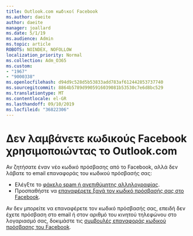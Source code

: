 ```yaml
---
title: Outlook.com κωδικοί Facebook
ms.author: daeite
author: daeite
manager: joallard
ms.date: 5/1/19
ms.audience: Admin
ms.topic: article
ROBOTS: NOINDEX, NOFOLLOW
localization_priority: Normal
ms.collection: Adm_O365
ms.custom:
- "1967"
- "9000338"
ms.openlocfilehash: d94d9c528d5b53833add783af612442853737740
ms.sourcegitcommit: 8864b5789d9905916039081b53530c7e6d8bc529
ms.translationtype: MT
ms.contentlocale: el-GR
ms.lasthandoff: 09/10/2019
ms.locfileid: "36822306"
---
```

# <a name="not-receiving-facebook-codes-using-outlookcom"></a>Δεν λαμβάνετε κωδικούς Facebook χρησιμοποιώντας το Outlook.com

Αν ζητήσατε έναν νέο κωδικό πρόσβασης από το Facebook, αλλά δεν λάβατε το email επαναφοράς του κωδικού πρόσβασής σας:

- Ελέγξτε το [φάκελο spam ή ανεπιθύμητης αλληλογραφίας](https://outlook.live.com/mail/junkemail).
- Προσπαθήστε να [επαναφέρετε ξανά τον κωδικό πρόσβασής σας στο Facebook](https://aka.ms/facebook-password-reset).

Αν δεν μπορείτε να επαναφέρετε τον κωδικό πρόσβασής σας, επειδή δεν έχετε πρόσβαση στο email ή στον αριθμό του κινητού τηλεφώνου στο λογαριασμό σας, δοκιμάστε τις [συμβουλές επαναφοράς κωδικού πρόσβασης του Facebook](https://aka.ms/facebook-password-help).